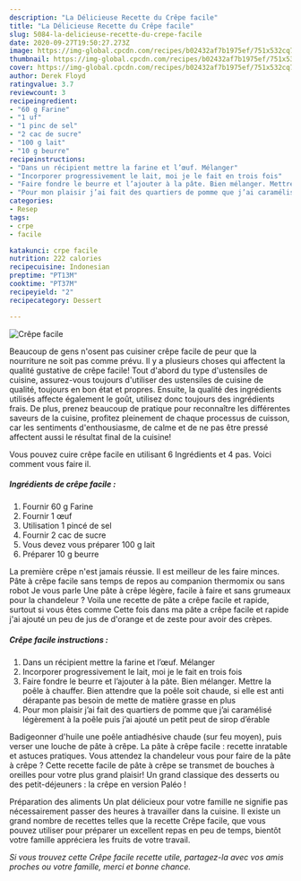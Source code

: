 ```yaml
---
description: "La Délicieuse Recette du Crêpe facile"
title: "La Délicieuse Recette du Crêpe facile"
slug: 5084-la-delicieuse-recette-du-crepe-facile
date: 2020-09-27T19:50:27.273Z
image: https://img-global.cpcdn.com/recipes/b02432af7b1975ef/751x532cq70/crepe-facile-photo-principale-de-la-recette.jpg
thumbnail: https://img-global.cpcdn.com/recipes/b02432af7b1975ef/751x532cq70/crepe-facile-photo-principale-de-la-recette.jpg
cover: https://img-global.cpcdn.com/recipes/b02432af7b1975ef/751x532cq70/crepe-facile-photo-principale-de-la-recette.jpg
author: Derek Floyd
ratingvalue: 3.7
reviewcount: 3
recipeingredient:
- "60 g Farine"
- "1 uf"
- "1 pinc de sel"
- "2 cac de sucre"
- "100 g lait"
- "10 g beurre"
recipeinstructions:
- "Dans un récipient mettre la farine et l’œuf. Mélanger"
- "Incorporer progressivement le lait, moi je le fait en trois fois"
- "Faire fondre le beurre et l’ajouter à la pâte. Bien mélanger. Mettre la poêle à chauffer. Bien attendre que la poêle soit chaude, si elle est anti dérapante pas besoin de mette de matière grasse en plus"
- "Pour mon plaisir j’ai fait des quartiers de pomme que j’ai caramélisé légèrement à la poêle puis j’ai ajouté un petit peut de sirop d’érable"
categories:
- Resep
tags:
- crpe
- facile

katakunci: crpe facile 
nutrition: 222 calories
recipecuisine: Indonesian
preptime: "PT13M"
cooktime: "PT37M"
recipeyield: "2"
recipecategory: Dessert

---
```



![Crêpe facile](https://img-global.cpcdn.com/recipes/b02432af7b1975ef/751x532cq70/crepe-facile-photo-principale-de-la-recette.jpg)

Beaucoup de gens n'osent pas cuisiner crêpe facile de peur que la nourriture ne soit pas comme prévu. Il y a plusieurs choses qui affectent la qualité gustative de crêpe facile! Tout d'abord du type d'ustensiles de cuisine, assurez-vous toujours d'utiliser des ustensiles de cuisine de qualité, toujours en bon état et propres. Ensuite, la qualité des ingrédients utilisés affecte également le goût, utilisez donc toujours des ingrédients frais. De plus, prenez beaucoup de pratique pour reconnaître les différentes saveurs de la cuisine, profitez pleinement de chaque processus de cuisson, car les sentiments d'enthousiasme, de calme et de ne pas être pressé affectent aussi le résultat final de la cuisine!

<!--inarticleads1-->

Vous pouvez cuire crêpe facile en utilisant 6 Ingrédients et 4 pas. Voici comment vous faire il.

##### Ingrédients de crêpe facile :

1. Fournir 60 g Farine
1. Fournir 1 œuf
1. Utilisation 1 pincé de sel
1. Fournir 2 cac de sucre
1. Vous devez vous préparer 100 g lait
1. Préparer 10 g beurre


La première crêpe n&#39;est jamais réussie. Il est meilleur de les faire minces. Pâte à crêpe facile sans temps de repos au companion thermomix ou sans robot Je vous parle Une pâte à crêpe légère, facile à faire et sans grumeaux pour la chandeleur ? Voila une recette de pâte a crêpe facile et rapide, surtout si vous êtes comme Cette fois dans ma pâte a crêpe facile et rapide j&#39;ai ajouté un peu de jus de d&#39;orange et de zeste pour avoir des crèpes. 

<!--inarticleads2-->

##### Crêpe facile instructions :

1. Dans un récipient mettre la farine et l’œuf. Mélanger
1. Incorporer progressivement le lait, moi je le fait en trois fois
1. Faire fondre le beurre et l’ajouter à la pâte. Bien mélanger. Mettre la poêle à chauffer. Bien attendre que la poêle soit chaude, si elle est anti dérapante pas besoin de mette de matière grasse en plus
1. Pour mon plaisir j’ai fait des quartiers de pomme que j’ai caramélisé légèrement à la poêle puis j’ai ajouté un petit peut de sirop d’érable


Badigeonner d&#39;huile une poêle antiadhésive chaude (sur feu moyen), puis verser une louche de pâte à crêpe. La pâte à crêpe facile : recette inratable et astuces pratiques. Vous attendez la chandeleur vous pour faire de la pâte à crêpe ? Cette recette facile de pâte à crêpe se transmet de bouches à oreilles pour votre plus grand plaisir! Un grand classique des desserts ou des petit-déjeuners : la crêpe en version Paléo ! 

<!--inarticleads1-->

<p>
Préparation des aliments Un plat délicieux pour votre famille ne signifie pas nécessairement passer des heures à travailler dans la cuisine. Il existe un grand nombre de recettes telles que la recette Crêpe facile, que vous pouvez utiliser pour préparer un excellent repas en peu de temps, bientôt votre famille appréciera les fruits de votre travail.
</p>

<p>
<i>Si vous trouvez cette Crêpe facile recette utile, partagez-la avec vos amis proches ou votre famille, merci et bonne chance.</i>
</p>
